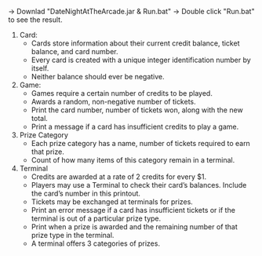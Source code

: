 -> Downlad "DateNightAtTheArcade.jar & Run.bat"
-> Double click "Run.bat" to see the result.

1. Card: 
   * Cards store information about their current credit balance, ticket balance, and card number.
   * Every card is created with a unique integer identification number by itself.
   * Neither balance should ever be negative.
2. Game:
   * Games require a certain number of credits to be played.
   * Awards a random, non-negative number of tickets.
   * Print the card number, number of tickets won, along with the new total.
   * Print a message if a card has insufficient credits to play a game.
3. Prize Category
   * Each prize category has a name, number of tickets required to earn that prize.
   * Count of how many items of this category remain in a terminal.
4. Terminal
   * Credits are awarded at a rate of 2 credits for every $1.
   * Players may use a Terminal to check their card’s balances. Include the card’s number in this printout.
   * Tickets may be exchanged at terminals for prizes.
   * Print an error message if a card has insufficient tickets or if the terminal is out of a particular prize type.
   * Print when a prize is awarded and the remaining number of that prize type in the terminal.
   * A terminal offers 3 categories of prizes.
